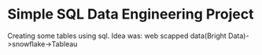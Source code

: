 # Simple SQL Data Engineering Project

Creating some tables using sql.
Idea was:
web scapped data(Bright Data)->snowflake->Tableau